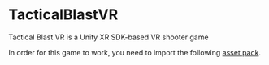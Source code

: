 # TacticalBlastVR
Tactical Blast VR is a Unity XR SDK-based VR shooter game

In order for this game to work, you need to import the following [asset pack](https://assetstore.unity.com/packages/3d/environments/polygon-sampler-pack-207048#description).